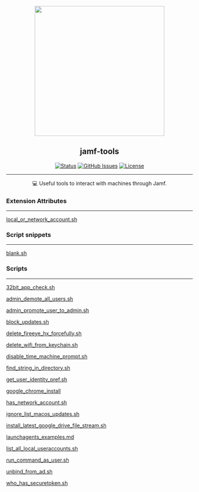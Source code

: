 <p align="center">
  <a href="https://github.com/Alitejawi/jamf-tools">
 <img width=350px src="https://www.vectorlogo.zone/logos/jamf/jamf-ar21.svg"></a>
</p>

<h2 align="center">jamf-tools</h2>

<div align="center">

[![Status](https://img.shields.io/github/last-commit/Alitejawi/jamf-tools.svg?style=flat-square)](https://github.com/Alitejawi/jamf-tools/commits/master)
[![GitHub Issues](https://img.shields.io/github/issues/Alitejawi/jamf-tools.svg?style=flat-square)](https://github.com/Alitejawi/jamf-tools/issues)
[![License](https://img.shields.io/github/license/Alitejawi/jamf-tools?style=flat-square)](https://github.com/Alitejawi/jamf-tools/blob/master/LICENSE)

</div>

---

<p align="center">
💻 Useful tools to interact with machines through Jamf.
  <br>
</p>


### Extension Attributes
----

[local_or_network_account.sh](https://github.com/Alitejawi/jamf-tools/blob/master/Extension%20Attributes/local_or_network_account.sh)


### Script snippets
--------

[blank.sh](https://github.com/Alitejawi/jamf-tools/blob/master/Script%20snippets/blank.sh)

### Scripts
---


[32bit\_app\_check.sh](https://github.com/Alitejawi/jamf-tools/blob/master/Scripts/32bit_app_check.sh)

[admin_demote_all_users.sh](https://github.com/Alitejawi/jamf-tools/blob/master/Scripts/admin_demote_all_users.sh)  

[admin_promote_user_to_admin.sh](https://github.com/Alitejawi/jamf-tools/blob/master/Scripts/admin_promote_user_to_admin.sh)  

[block\_updates.sh](https://github.com/Alitejawi/jamf-tools/blob/master/Scripts/block_updates.sh)  

[delete\_fireeye\_hx\_forcefully.sh](https://github.com/Alitejawi/jamf-tools/blob/master/Scripts/delete_fireeye_hx_forcefully.sh)
  
[delete\_wifi\_from\_keychain.sh](https://github.com/Alitejawi/jamf-tools/blob/master/Scripts/delete_wifi_from_keychain.sh) 

[disable\_time\_machine\_prompt.sh](https://github.com/Alitejawi/jamf-tools/blob/master/Scripts/disable_time_machine_prompt.sh)  

[find\_string\_in\_directory.sh](https://github.com/Alitejawi/jamf-tools/blob/master/Scripts/find_string_in_directory.sh) 

[get\_user\_identity\_pref.sh](https://github.com/Alitejawi/jamf-tools/blob/master/Scripts/get_user_identity_pref.sh)  

[google\_chrome\_install](https://github.com/Alitejawi/jamf-tools/blob/master/Scripts/google_chrome_install.sh)  

[has_network_account.sh](https://github.com/Alitejawi/jamf-tools/blob/master/Scripts/has_network_account.sh)

[ignore_list_macos_updates.sh](https://github.com/Alitejawi/jamf-tools/blob/master/Scripts/ignore_list_macos_updates.sh)

[install_latest_google_drive_file_stream.sh](https://github.com/Alitejawi/jamf-tools/blob/master/Scripts/install_latest_google_drive_file_stream.sh)

[launchagents\_examples.md](https://github.com/Alitejawi/jamf-tools/blob/master/Scripts/LaunchAgents_examples.md)  

[list_all_local_useraccounts.sh](https://github.com/Alitejawi/jamf-tools/blob/master/Scripts/list_all_local_useraccounts.sh)

[run_command_as_user.sh](https://github.com/Alitejawi/jamf-tools/blob/master/Scripts/run_command_as_user.sh)

[unbind_from_ad.sh](https://github.com/Alitejawi/jamf-tools/blob/master/Scripts/unbind_from_ad.sh)

[who_has_securetoken.sh](https://github.com/Alitejawi/jamf-tools/blob/master/Scripts/who_has_securetoken.sh)